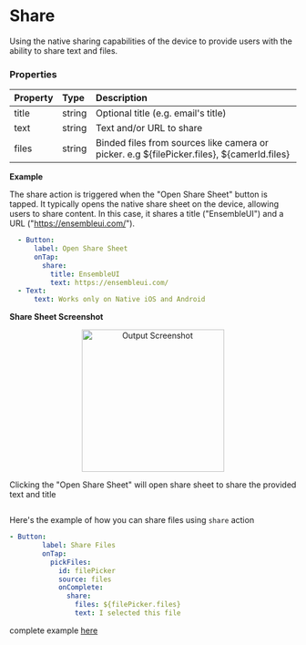 # Share

Using the native sharing capabilities of the device to provide users with the ability to share text and files.

### Properties

| Property   | Type   | Description                                                                                |
| :--------- | :----- | :----------------------------------------------------------------------------------------- |
| title         | string | Optional title (e.g. email's title)     |
| text          | string | Text and/or URL to share                                                        |
| files         | string | Binded files from sources like camera or picker. e.g ${filePicker.files}, ${camerId.files}                                        |

**Example**

The share action is triggered when the "Open Share Sheet" button is tapped. It typically opens the native share sheet on the device, allowing users to share content. In this case, it shares a title ("EnsembleUI") and a URL ("https://ensembleui.com/").

```yaml
  - Button:
      label: Open Share Sheet
      onTap:
        share:
          title: EnsembleUI
          text: https://ensembleui.com/
  - Text:
      text: Works only on Native iOS and Android
```
**Share Sheet Screenshot**
<div style="display: flex; flex-direction: column; align-items: center; margin-top: 10px;">
  <img src="/images/actions/sharesheetiphone.png" style="text-align: center;" alt="Output Screenshot" width="250"/>
  <p>Clicking the "Open Share Sheet" will open share sheet to share the provided text and title</p>
</div>

Here's the example of how you can share files using `share` action
```yaml
- Button:
        label: Share Files
        onTap:
          pickFiles:
            id: filePicker
            source: files
            onComplete:
              share:
                files: ${filePicker.files}
                text: I selected this file
```

complete example [here](https://studio.ensembleui.com/app/e24402cb-75e2-404c-866c-29e6c3dd7992/screen/Dnv8CceAHCHlEpS61DEE)
